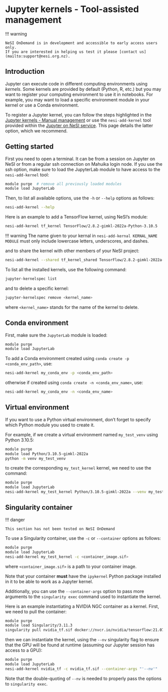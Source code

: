 # Jupyter kernels - Tool-assisted management

!!! warning

    NeSI OnDemand is in development and accessible to early access users only.
    If you are interested in helping us test it please [contact us](mailto:support@nesi.org.nz).

## Introduction

Jupyter can execute code in different computing environments using
*kernels*. Some kernels are provided by default (Python, R, etc.) but
you may want to register your computing environment to use it in
notebooks. For example, you may want to load a specific environment
module in your kernel or use a Conda environment.

To register a Jupyter kernel, you can follow the steps highlighted in
the [Jupyter kernels - Manual management](./Jupyter_kernels_Manual_management.md)
or use the `nesi-add-kernel` tool provided within the [Jupyter on NeSI service](https://jupyter.nesi.org.nz).
This page details the latter option, which we recommend.

## Getting started

First you need to open a terminal. It can be from a session on Jupyter
on NeSI or from a regular ssh connection on Mahuika login node. If you
use the ssh option, make sure to load the JupyterLab module to have
access to the `nesi-add-kernel` tool:

``` sh
module purge  # remove all previously loaded modules
module load JupyterLab
```

Then, to list all available options, use the `-h` or `--help` options as
follows:

``` sh
nesi-add-kernel --help
```

Here is an example to add a TensorFlow kernel, using NeSI’s module:

``` sh
nesi-add-kernel tf_kernel TensorFlow/2.8.2-gimkl-2022a-Python-3.10.5
```

!!! warning
    The name given to your kernal in `nesi-add-kernal KERNAL_NAME MODULE` must only include lowercase letters, underscores, and dashes. 

and to share the kernel with other members of your NeSI project:

``` sh
nesi-add-kernel --shared tf_kernel_shared TensorFlow/2.8.2-gimkl-2022a-Python-3.10.5 
```

To list all the installed kernels, use the following command:

``` sh
jupyter-kernelspec list
```

and to delete a specific kernel:

``` sh
jupyter-kernelspec remove <kernel_name>
```

where `<kernel_name>` stands for the name of the kernel to delete.

## Conda environment

First, make sure the `JupyterLab` module is loaded:

``` sh
module purge
module load JupyterLab
```

To add a Conda environment created using
`conda create -p <conda_env_path>`, use:

``` sh
nesi-add-kernel my_conda_env -p <conda_env_path>
```

otherwise if created using `conda create -n <conda_env_name>`, use:

``` sh
nesi-add-kernel my_conda_env -n <conda_env_name>
```

## Virtual environment

If you want to use a Python virtual environment, don’t forget to specify
which Python module you used to create it.

For example, if we create a virtual environment named `my_test_venv`
using Python 3.10.5:

``` sh
module purge
module load Python/3.10.5-gimkl-2022a
python -m venv my_test_venv
```

to create the corresponding `my_test_kernel` kernel, we need to use the
command:

``` sh
module purge
module load JupyterLab
nesi-add-kernel my_test_kernel Python/3.10.5-gimkl-2022a --venv my_test_venv
```

## Singularity container

!!! danger

    This section has not been tested on NeSI OnDemand

To use a Singularity container, use the `-c` or `--container` options as
follows:

``` sh
module purge
module load JupyterLab
nesi-add-kernel my_test_kernel -c <container_image.sif>
```

where `<container_image.sif>` is a path to your container image.

Note that your container **must** have the `ipykernel` Python package
installed in it to be able to work as a Jupyter kernel.

Additionally, you can use the `--container-args` option to pass more
arguments to the `singularity exec` command used to instantiate the
kernel.

Here is an example instantiating a NVIDIA NGC container as a kernel.
First, we need to pull the container:

``` sh
module purge
module load Singularity/3.11.3
singularity pull nvidia_tf.sif docker://nvcr.io/nvidia/tensorflow:21.07-tf2-py3
```

then we can instantiate the kernel, using the `--nv` singularity flag to
ensure that the GPU will be found at runtime (assuming our Jupyter
session has access to a GPU):

``` sh
module purge
module load JupyterLab
nesi-add-kernel nvidia_tf -c nvidia_tf.sif --container-args "'--nv'"
```

Note that the double-quoting of `--nv` is needed to properly pass the
options to `singularity exec`.
